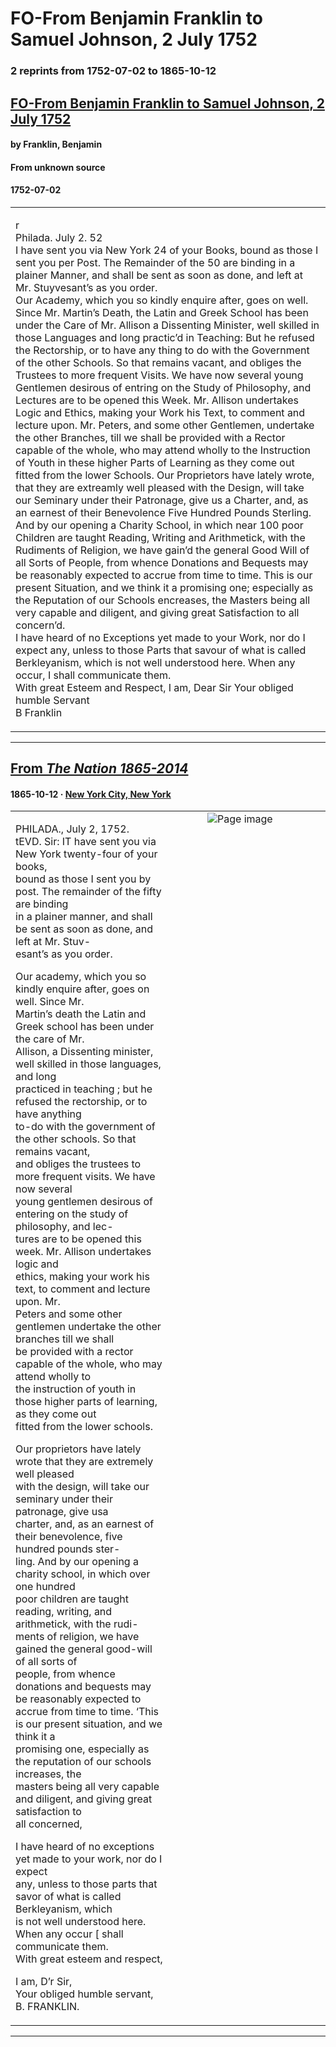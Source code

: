 
# FO-From Benjamin Franklin to Samuel Johnson, 2 July 1752

### 2 reprints from 1752-07-02 to 1865-10-12

## [FO-From Benjamin Franklin to Samuel Johnson, 2 July 1752](https://founders.archives.gov/documents/Franklin/01-04-02-0116)

#### by Franklin, Benjamin

#### From unknown source

#### 1752-07-02

<table style="width: 100%;"><tr><td style="width: 50%">

r  
Philada. July 2. 52  
I have sent you via New York 24 of your Books, bound as those I sent you per Post. The Remainder of the 50 are binding in a plainer Manner, and shall be sent as soon as done, and left at Mr. Stuyvesant’s as you order.  
Our Academy, which you so kindly enquire after, goes on well. Since Mr. Martin’s Death, the Latin and Greek School has been under the Care of Mr. Allison a Dissenting Minister, well skilled in those Languages and long practic’d in Teaching: But he refused the Rectorship, or to have any thing to do with the Government of the other Schools. So that remains vacant, and obliges the Trustees to more frequent Visits. We have now several young Gentlemen desirous of entring on the Study of Philosophy, and Lectures are to be opened this Week. Mr. Allison undertakes Logic and Ethics, making your Work his Text, to comment and lecture upon. Mr. Peters, and some other Gentlemen, undertake the other Branches, till we shall be provided with a Rector capable of the whole, who may attend wholly to the Instruction of Youth in these higher Parts of Learning as they come out fitted from the lower Schools. Our Proprietors have lately wrote, that they are extreamly well pleased with the Design, will take our Seminary under their Patronage, give us a Charter, and, as an earnest of their Benevolence Five Hundred Pounds Sterling. And by our opening a Charity School, in which near 100 poor Children are taught Reading, Writing and Arithmetick, with the Rudiments of Religion, we have gain’d the general Good Will of all Sorts of People, from whence Donations and Bequests may be reasonably expected to accrue from time to time. This is our present Situation, and we think it a promising one; especially as the Reputation of our Schools encreases, the Masters being all very capable and diligent, and giving great Satisfaction to all concern’d.  
I have heard of no Exceptions yet made to your Work, nor do I expect any, unless to those Parts that savour of what is called Berkleyanism, which is not well understood here. When any occur, I shall communicate them.  
With great Esteem and Respect, I am, Dear Sir Your obliged humble Servant  
B Franklin
</td></tr></table>

---

## [From _The Nation 1865-2014_](https://archive.org/details/sim_nation_1865-10-12_1_15/page/n12/mode/1up?view=theater)

#### 1865-10-12 &middot; [New York City, New York](http://dbpedia.org/resource/New_York_City)

<table style="width: 100%;"><tr><td style="width: 50%">

  
  
PHILADA., July 2, 1752.  
tEVD. Sir: IT have sent you via New York twenty-four of your books,  
bound as those I sent you by post. The remainder of the fifty are binding  
in a plainer manner, and shall be sent as soon as done, and left at Mr. Stuv-  
esant’s as you order.  
  
Our academy, which you so kindly enquire after, goes on well. Since Mr.  
Martin’s death the Latin and Greek school has been under the care of Mr.  
Allison, a Dissenting minister, well skilled in those languages, and long  
practiced in teaching ; but he refused the rectorship, or to have anything  
to-do with the government of the other schools. So that remains vacant,  
and obliges the trustees to more frequent visits. We have now several  
young gentlemen desirous of entering on the study of philosophy, and lec-  
tures are to be opened this week. Mr. Allison undertakes logic and  
ethics, making your work his text, to comment and lecture upon. Mr.  
Peters and some other gentlemen undertake the other branches till we shall  
be provided with a rector capable of the whole, who may attend wholly to  
the instruction of youth in those higher parts of learning, as they come out  
fitted from the lower schools.  
  
Our proprietors have lately wrote that they are extremely well pleased  
with the design, will take our seminary under their patronage, give usa  
charter, and, as an earnest of their benevolence, five hundred pounds ster-  
ling. And by our opening a charity school, in which over one hundred  
poor children are taught reading, writing, and arithmetick, with the rudi-  
ments of religion, we have gained the general good-will of all sorts of  
people, from whence donations and bequests may be reasonably expected to  
accrue from time to time. ‘This is our present situation, and we think it a  
promising one, especially as the reputation of our schools increases, the  
masters being all very capable and diligent, and giving great satisfaction to  
all concerned,  
  
I have heard of no exceptions yet made to your work, nor do I expect  
any, unless to those parts that savor of what is called Berkleyanism, which  
is not well understood here. When any occur [ shall communicate them.  
With great esteem and respect,  
  
I am, D’r Sir,  
Your obliged humble servant,  
B. FRANKLIN.
</td><td style="width: 50%; max-height: 75%; margin: auto; display: block;">
<img alt="Page image" src="https://iiif.archive.org/iiif/sim_nation_1865-10-12_1_15&#0036;12/pct:8.963504,35.631919,39.007299,32.287823/,600/0/default.jpg"/>
</td>
</tr></table>

---

